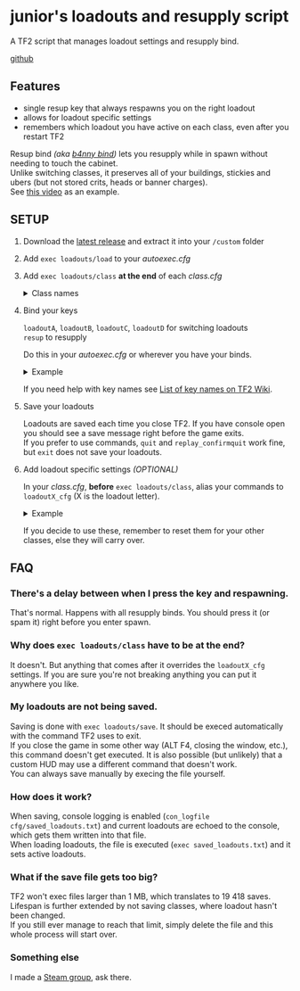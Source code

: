 # junior's loadouts and resupply script
A TF2 script that manages loadout settings and resupply bind.  

[github](https://github.com/juniorsgithub/tf2-loadouts-script)&nbsp; 

## Features

- single resup key that always respawns you on the right loadout  
- allows for loadout specific settings  
- remembers which loadout you have active on each class, even after you restart TF2  

Resup bind _(aka [b4nny bind](https://m.twitch.tv/masonarium/clip/DeterminedBumblingWerewolfJKanStyle/))_ lets you resupply while in spawn without needing to touch the cabinet.  
Unlike switching classes, it preserves all of your buildings, stickies and ubers (but not stored crits, heads or banner charges).  
See [this video](https://youtu.be/KaWJgQxlp20) as an example.

## SETUP

1. Download the [latest release](https://github.com/juniorsgithub/tf2-loadouts-script/releases/latest/download/tf2-loadouts-script.zip) and extract it into your `/custom` folder

2. Add `exec loadouts/load` to your _autoexec.cfg_

3. Add `exec loadouts/class` **at the end** of each _class.cfg_  

   <details>
   <summary>Class names</summary>

   _scout.cfg_ : `exec loadouts/scout`  
   _soldier.cfg_ : `exec loadouts/soldier`  
   _pyro.cfg_ : `exec loadouts/pyro`  
   _demoman.cfg_ : `exec loadouts/demoman`  
   _heavyweapons.cfg_ : `exec loadouts/heavyweapons`  
   _engineer.cfg_ : `exec loadouts/engineer`  
   _medic.cfg_ : `exec loadouts/medic`  
   _sniper.cfg_ : `exec loadouts/sniper`  
   _spy.cfg_ : `exec loadouts/spy`  

   </details>

4. Bind your keys
  
   `loadoutA`, `loadoutB`, `loadoutC`, `loadoutD` for switching loadouts  
   `resup` to resupply  

   Do this in your _autoexec.cfg_ or wherever you have your binds.  
   
   <details>
   <summary>Example</summary>

   ```
   bind F1 loadoutA
   bind F2 loadoutB
   bind F3 loadoutC
   bind F4 loadoutD
   bind ALT resup
   ```
   </details>

   If you need help with key names see [List of key names on TF2 Wiki](https://wiki.teamfortress.com/wiki/Scripting#List_of_key_names).  

5. Save your loadouts

   Loadouts are saved each time you close TF2. If you have console open you should see a save message right before the game exits.  
If you prefer to use commands, `quit` and `replay_confirmquit` work fine, but `exit` does not save your loadouts.

6. Add loadout specific settings _(OPTIONAL)_
  
   In your _class.cfg_, **before** `exec loadouts/class`, alias your commands to `loadoutX_cfg` (X is the loadout letter).  

   <details>
   <summary>Example</summary>

   in _medic.cfg_  
   ```
   bind 1 slot1  // some binds
   cl_crosshair_scale 20  // some settings

   alias loadoutA_cfg "exec uber; say_team running uber"
   alias loadoutB_cfg "exec kritz; say_team running kritz"
   alias loadoutC_cfg "exec quickfix; say_team running quickfix"
   alias loadoutD_cfg  // no settings for D

   exec loadouts/medic
   ```
   </details>

   If you decide to use these, remember to reset them for your other classes, else they will carry over.  

## FAQ

### There's a delay between when I press the key and respawning.
That's normal. Happens with all resupply binds. You should press it (or spam it) right before you enter spawn.

### Why does `exec loadouts/class` have to be at the end?
It doesn't. But anything that comes after it overrides the `loadoutX_cfg` settings. If you are sure you're not breaking anything you can put it anywhere you like.

### My loadouts are not being saved.
Saving is done with `exec loadouts/save`. It should be execed automatically with the command TF2 uses to exit.  
If you close the game in some other way (ALT F4, closing the window, etc.), this command doesn't get executed. It is also possible (but unlikely) that a custom HUD may use a different command that doesn't work.  
You can always save manually by execing the file yourself.

### How does it work?
When saving, console logging is enabled (`con_logfile cfg/saved_loadouts.txt`) and current loadouts are echoed to the console, which gets them written into that file.  
When loading loadouts, the file is executed (`exec saved_loadouts.txt`) and it sets active loadouts.  

### What if the save file gets too big?
TF2 won't exec files larger than 1 MB, which translates to 19 418 saves. Lifespan is further extended by not saving classes, where loadout hasn't been changed.  
If you still ever manage to reach that limit, simply delete the file and this whole process will start over.  

### Something else
I made a [Steam group](https://steamcommunity.com/groups/juniors-pot/discussions/0/3826311001003607453/), ask there.
